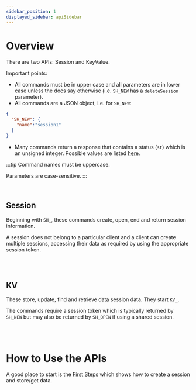 ```yaml
---
sidebar_position: 1
displayed_sidebar: apiSidebar
---
```


# Overview

There are two APIs: Session and KeyValue.

Important points:

- All commands must be in upper case and all parameters are in lower case unless the docs say otherwise (i.e. `SH_NEW` has a `deleteSession` parameter).
- All commands are a JSON object, i.e. for `SH_NEW`:
```json
{
  "SH_NEW": {
    "name":"session1"
  }
}
```
- Many commands return a response that contains a status (`st`) which is an unsigned integer. Possible values are listed [here](./Statuses).

:::tip
Command names must be uppercase.

Parameters are case-sensitive.
:::

<br/>

## Session

Beginning with `SH_`, these commands create, open, end and return session information. 

A session does not belong to a particular client and a client can create multiple sessions, accessing their data as required by using the appropriate session token.

<br/>
<br/>


## KV

These store, update, find and retrieve data session data. They start `KV_`.

The commands require a session token which is typically returned by `SH_NEW` but may also be returned by `SH_OPEN` if using a shared session.

<br/>
<br/>

# How to Use the APIs
A good place to start is the [First Steps](../tutorials/first-steps/setup) which shows how to create a session and store/get data.